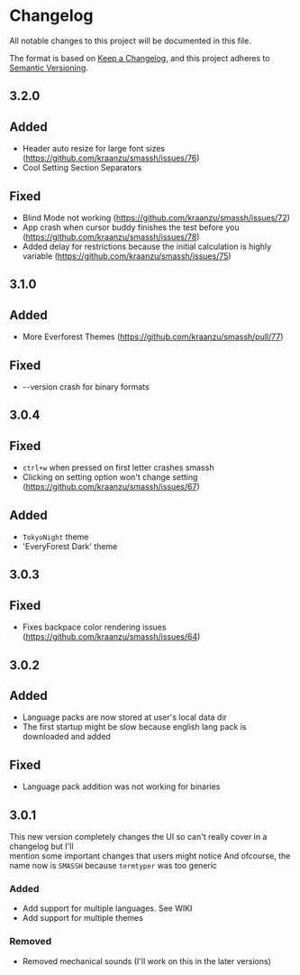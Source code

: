 # Changelog

All notable changes to this project will be documented in this file.

The format is based on [Keep a Changelog](https://keepachangelog.com/en/1.0.0/),
and this project adheres to [Semantic Versioning](https://semver.org/spec/v2.0.0.html).

## 3.2.0

## Added
- Header auto resize for large font sizes (https://github.com/kraanzu/smassh/issues/76)
- Cool Setting Section Separators

## Fixed
- Blind Mode not working (https://github.com/kraanzu/smassh/issues/72)
- App crash when cursor buddy finishes the test before you (https://github.com/kraanzu/smassh/issues/78)
- Added delay for restrictions because the initial calculation is highly variable (https://github.com/kraanzu/smassh/issues/75)

## 3.1.0

## Added
- More Everforest Themes (https://github.com/kraanzu/smassh/pull/77)

## Fixed
- --version crash for binary formats

## 3.0.4

## Fixed
- `ctrl+w` when pressed on first letter crashes smassh
- Clicking on setting option won't change setting (https://github.com/kraanzu/smassh/issues/67)

## Added
- `TokyoNight` theme
- 'EveryForest Dark' theme

## 3.0.3

## Fixed
- Fixes backpace color rendering issues (https://github.com/kraanzu/smassh/issues/64)

## 3.0.2

## Added
- Language packs are now stored at user's local data dir
- The first startup might be slow because english lang pack is downloaded and added

## Fixed
- Language pack addition was not working for binaries

## 3.0.1

This new version completely changes the UI so can't really cover in a changelog but I'll \
mention some important changes that users might notice
And ofcourse, the name now is `SMASSH` because `termtyper` was too generic

### Added

- Add support for multiple languages. See WIKI
- Add support for multiple themes

### Removed

- Removed mechanical sounds (I'll work on this in the later versions)
